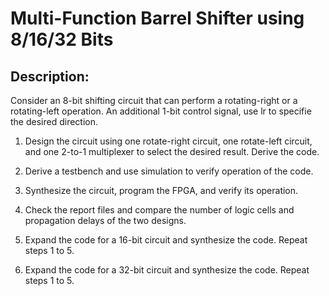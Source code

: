 # Multi-Function Barrel Shifter using 8/16/32 Bits

## Description:

Consider an 8-bit shifting circuit that can perform a rotating-right or a rotating-left operation. An
additional 1-bit control signal, use lr to specifie the desired direction.

1. Design the circuit using one rotate-right circuit, one rotate-left circuit, and one 2-to-1
multiplexer to select the desired result. Derive the code.

2. Derive a testbench and use simulation to verify operation of the code.

3. Synthesize the circuit, program the FPGA, and verify its operation.

4. Check the report files and compare the number of logic cells and propagation delays of
the two designs.

5. Expand the code for a 16-bit circuit and synthesize the code. Repeat steps 1 to 5.

6. Expand the code for a 32-bit circuit and synthesize the code. Repeat steps 1 to 5.

